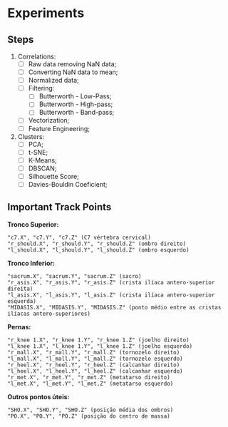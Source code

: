 # Experiments

## Steps

1. Correlations:
    - [ ] Raw data removing NaN data;
    - [ ] Converting NaN data to mean;
    - [ ] Normalized data;
    - [ ] Filtering:
        - [ ] Butterworth - Low-Pass;
        - [ ] Butterworth - High-pass;
        - [ ] Butterworth - Band-pass;
    - [ ] Vectorization;
    - [ ] Feature Engineering;

2. Clusters:
   - [ ] PCA;
   - [ ] t-SNE;
   - [ ] K-Means;
   - [ ] DBSCAN;
   - [ ] Silhouette Score;
   - [ ] Davies-Bouldin Coeficient;

## Important Track Points

**Tronco Superior:**

```
"c7.X", "c7.Y", "c7.Z" (C7 vértebra cervical)
"r_should.X", "r_should.Y", "r_should.Z" (ombro direito)
"l_should.X", "l_should.Y", "l_should.Z" (ombro esquerdo)
```

**Tronco Inferior:**

```
"sacrum.X", "sacrum.Y", "sacrum.Z" (sacro)
"r_asis.X", "r_asis.Y", "r_asis.Z" (crista ilíaca antero-superior direita)
"l_asis.X", "l_asis.Y", "l_asis.Z" (crista ilíaca antero-superior esquerda)
"MIDASIS.X", "MIDASIS.Y", "MIDASIS.Z" (ponto médio entre as cristas ilíacas antero-superiores)
```

**Pernas:**

```
"r_knee 1.X", "r_knee 1.Y", "r_knee 1.Z" (joelho direito)
"l_knee 1.X", "l_knee 1.Y", "l_knee 1.Z" (joelho esquerdo)
"r_mall.X", "r_mall.Y", "r_mall.Z" (tornozelo direito)
"l_mall.X", "l_mall.Y", "l_mall.Z" (tornozelo esquerdo)
"r_heel.X", "r_heel.Y", "r_heel.Z" (calcanhar direito)
"l_heel.X", "l_heel.Y", "l_heel.Z" (calcanhar esquerdo)
"r_met.X", "r_met.Y", "r_met.Z" (metatarso direito)
"l_met.X", "l_met.Y", "l_met.Z" (metatarso esquerdo)
```

**Outros pontos úteis:**

```
"SHO.X", "SHO.Y", "SHO.Z" (posição média dos ombros)
"PO.X", "PO.Y", "PO.Z" (posição do centro de massa)
```